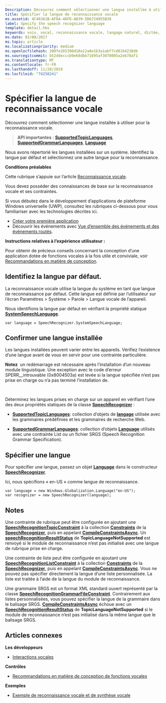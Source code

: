 ```yaml
---
Description: Découvrez comment sélectionner une langue installée à utiliser pour la reconnaissance vocale.
title: Spécifier la langue de reconnaissance vocale
ms.assetid: 4C463A1B-AF6A-46FD-A839-5D6724955B38
label: Specify the speech recognizer language
template: detail.hbs
keywords: voix, vocal, reconnaissance vocale, langage naturel, dictée, saisie, interaction utilisateur
ms.date: 02/08/2017
ms.topic: article
ms.localizationpriority: medium
ms.openlocfilehash: 200fe265390d10a12a8e1b3a1abf7cd8164238d6
ms.sourcegitcommit: b52ddecccb9e68dbb71695af3078005a2eb78af1
ms.translationtype: MT
ms.contentlocale: fr-FR
ms.lasthandoff: 11/20/2019
ms.locfileid: "74258241"
---
```

# <a name="specify-the-speech-recognizer-language"></a>Spécifier la langue de reconnaissance vocale


Découvrez comment sélectionner une langue installée à utiliser pour la reconnaissance vocale.

> **API importantes** : [**SupportedTopicLanguages**](https://docs.microsoft.com/uwp/api/windows.media.speechrecognition.speechrecognizer.supportedtopiclanguages), [**SupportedGrammarLanguages**](https://docs.microsoft.com/uwp/api/windows.media.speechrecognition.speechrecognizer.supportedgrammarlanguages), [**Language**](https://docs.microsoft.com/uwp/api/Windows.Globalization.Language)


Nous avons répertorié les langues installées sur un système. Identifiez la langue par défaut et sélectionnez une autre langue pour la reconnaissance.

**Conditions préalables**

Cette rubrique s’appuie sur l’article [Reconnaissance vocale](speech-recognition.md).

Vous devez posséder des connaissances de base sur la reconnaissance vocale et ses contraintes.

Si vous débutez dans le développement d’applications de plateforme Windows universelle (UWP), consultez les rubriques ci-dessous pour vous familiariser avec les technologies décrites ici.

-   [Créer votre première application](https://docs.microsoft.com/windows/uwp/get-started/your-first-app)
-   Découvrir les événements avec [Vue d’ensemble des événements et des événements routés](https://docs.microsoft.com/windows/uwp/xaml-platform/events-and-routed-events-overview).

**Instructions relatives à l’expérience utilisateur :**

Pour obtenir de précieux conseils concernant la conception d’une application dotée de fonctions vocales à la fois utile et conviviale, voir [Recommandations en matière de conception](https://docs.microsoft.com/windows/uwp/input-and-devices/speech-interactions).

## <a name="identify-the-default-language"></a>Identifiez la langue par défaut.


La reconnaissance vocale utilise la langue du système en tant que langue de reconnaissance par défaut. Cette langue est définie par l’utilisateur sur l’écran Paramètres &gt; Système &gt; Parole &gt; Langue vocale de l’appareil.

Nous identifions la langue par défaut en vérifiant la propriété statique [**SystemSpeechLanguage**](https://docs.microsoft.com/uwp/api/windows.media.speechrecognition.speechrecognizer.systemspeechlanguage).

```CSharp
var language = SpeechRecognizer.SystemSpeechLanguage; 
```

## <a name="confirm-an-installed-language"></a>Confirmer une langue installée


Les langues installées peuvent varier entre les appareils. Vérifiez l’existence d’une langue avant de vous en servir pour une contrainte particulière.

**Notez**  un redémarrage est nécessaire après l’installation d’un nouveau module linguistique. Une exception avec le code d’erreur SPERR\_\_introuvable (0x8004503a) est levée si la langue spécifiée n’est pas prise en charge ou n’a pas terminé l’installation de.

 

Déterminez les langues prises en charge sur un appareil en vérifiant l’une des deux propriétés statiques de la classe [**SpeechRecognizer**](https://docs.microsoft.com/uwp/api/Windows.Media.SpeechRecognition.SpeechRecognizer) :

-   [**SupportedTopicLanguages**](https://docs.microsoft.com/uwp/api/windows.media.speechrecognition.speechrecognizer.supportedtopiclanguages): collection d’objets de [**langage**](https://docs.microsoft.com/uwp/api/Windows.Globalization.Language) utilisée avec les grammaires prédéfinies et les grammaires de recherche Web.

-   [**SupportedGrammarLanguages**](https://docs.microsoft.com/uwp/api/windows.media.speechrecognition.speechrecognizer.supportedgrammarlanguages): collection d’objets [**Language**](https://docs.microsoft.com/uwp/api/Windows.Globalization.Language) utilisés avec une contrainte List ou un fichier SRGS (Speech Recognition Grammar Specification).

## <a name="specify-a-language"></a>Spécifier une langue


Pour spécifier une langue, passez un objet [**Language**](https://docs.microsoft.com/uwp/api/Windows.Globalization.Language) dans le constructeur [**SpeechRecognizer**](https://docs.microsoft.com/uwp/api/Windows.Media.SpeechRecognition.SpeechRecognizer).

Ici, nous spécifions « en-US » comme langue de reconnaissance.


```CSharp
var language = new Windows.Globalization.Language("en-US"); 
var recognizer = new SpeechRecognizer(language); 
```

## <a name="remarks"></a>Notes


Une contrainte de rubrique peut être configurée en ajoutant une [**SpeechRecognitionTopicConstraint**](https://docs.microsoft.com/uwp/api/Windows.Media.SpeechRecognition.SpeechRecognitionTopicConstraint) à la collection [**Constraints**](https://docs.microsoft.com/uwp/api/windows.media.speechrecognition.speechrecognizer.constraints) de la [**SpeechRecognizer**](https://docs.microsoft.com/uwp/api/Windows.Media.SpeechRecognition.SpeechRecognizer), puis en appelant [**CompileConstraintsAsync**](https://docs.microsoft.com/uwp/api/windows.media.speechrecognition.speechrecognizer.compileconstraintsasync). Un [**speechRecognitionResultStatus**](https://docs.microsoft.com/uwp/api/Windows.Media.SpeechRecognition.SpeechRecognitionResultStatus) de **TopicLanguageNotSupported** est renvoyé si le module de reconnaissance n’est pas initialisé avec une langue de rubrique prise en charge.

Une contrainte de liste peut être configurée en ajoutant une [**SpeechRecognitionListConstraint**](https://docs.microsoft.com/uwp/api/Windows.Media.SpeechRecognition.SpeechRecognitionListConstraint) à la collection [**Constraints**](https://docs.microsoft.com/uwp/api/windows.media.speechrecognition.speechrecognizer.constraints) de la [**SpeechRecognizer**](https://docs.microsoft.com/uwp/api/Windows.Media.SpeechRecognition.SpeechRecognizer), puis en appelant [**CompileConstraintsAsync**](https://docs.microsoft.com/uwp/api/windows.media.speechrecognition.speechrecognizer.compileconstraintsasync). Vous ne pouvez pas spécifier directement la langue d’une liste personnalisée. La liste est traitée à l’aide de la langue du module de reconnaissance.

Une grammaire SRGS est un format XML standard ouvert représenté par la classe [**SpeechRecognitionGrammarFileConstraint**](https://docs.microsoft.com/uwp/api/Windows.Media.SpeechRecognition.SpeechRecognitionGrammarFileConstraint). Contrairement aux listes personnalisées, vous pouvez spécifier la langue de la grammaire dans le balisage SRGS. [**CompileConstraintsAsync**](https://docs.microsoft.com/uwp/api/windows.media.speechrecognition.speechrecognizer.compileconstraintsasync) échoue avec un [**SpeechRecognitionResultStatus**](https://docs.microsoft.com/uwp/api/Windows.Media.SpeechRecognition.SpeechRecognitionResultStatus) de **TopicLanguageNotSupported** si le module de reconnaissance n’est pas initialisé dans la même langue que le balisage SRGS.

## <a name="related-articles"></a>Articles connexes

**Les développeurs**

* [Interactions vocales](speech-interactions.md)

**Contrôles**

* [Recommandations en matière de conception de fonctions vocales](https://docs.microsoft.com/windows/uwp/input-and-devices/speech-interactions)

**Exemples**

* [Exemple de reconnaissance vocale et de synthèse vocale](https://github.com/Microsoft/Windows-universal-samples/tree/master/Samples/SpeechRecognitionAndSynthesis)
 

 




